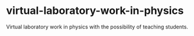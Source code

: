 # virtual-laboratory-work-in-physics
Virtual laboratory work in physics with the possibility of teaching students.
